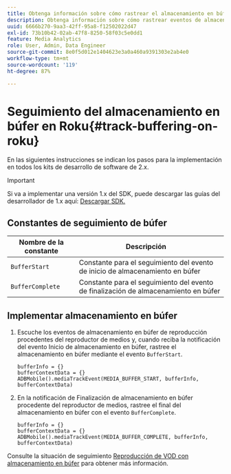 ```yaml
---
title: Obtenga información sobre cómo rastrear el almacenamiento en búfer en Roku
description: Obtenga información sobre cómo rastrear eventos de almacenamiento en búfer en Roku.
uuid: 6666b270-9aa3-42ff-95a8-f12502022d47
exl-id: 73b10b42-02ab-47f8-8250-58f03c5e0dd1
feature: Media Analytics
role: User, Admin, Data Engineer
source-git-commit: 8e0f5d012e1404623e3a0a460a9391303e2ab4e0
workflow-type: tm+mt
source-wordcount: '119'
ht-degree: 87%

---
```


# Seguimiento del almacenamiento en búfer en Roku{#track-buffering-on-roku}

En las siguientes instrucciones se indican los pasos para la implementación en todos los kits de desarrollo de software de 2.x.

>[!IMPORTANT]
>
>Si va a implementar una versión 1.x del SDK, puede descargar las guías del desarrollador de 1.x aquí: [Descargar SDK.](/help/sdk-implement/download-sdks.md)

## Constantes de seguimiento de búfer

| Nombre de la constante | Descripción     |
|---|---|
| `BufferStart` | Constante para el seguimiento del evento de inicio de almacenamiento en búfer |
| `BufferComplete` | Constante para el seguimiento del evento de finalización de almacenamiento en búfer |

## Implementar almacenamiento en búfer

1. Escuche los eventos de almacenamiento en búfer de reproducción procedentes del reproductor de medios y, cuando reciba la notificación del evento Inicio de almacenamiento en búfer, rastree el almacenamiento en búfer mediante el evento `BufferStart`.

   ```
   bufferInfo = {}
   bufferContextData = {}
   ADBMobile().mediaTrackEvent(MEDIA_BUFFER_START, bufferInfo, bufferContextData)
   ```

1. En la notificación de Finalización de almacenamiento en búfer procedente del reproductor de medios, rastree el final del almacenamiento en búfer con el evento `BufferComplete`.

   ```
   bufferInfo = {}
   bufferContextData = {}
   ADBMobile().mediaTrackEvent(MEDIA_BUFFER_COMPLETE, bufferInfo, bufferContextData)
   ```

Consulte la situación de seguimiento [Reproducción de VOD con almacenamiento en búfer](/help/sdk-implement/tracking-scenarios/vod-buffering.md) para obtener más información.
